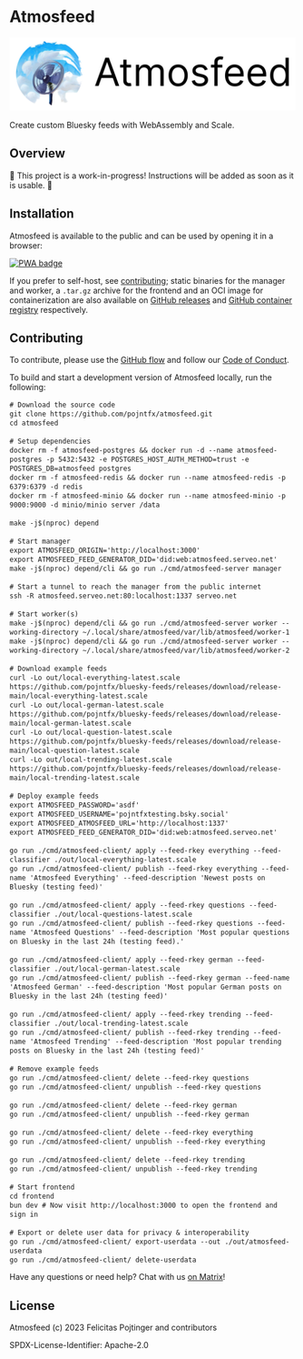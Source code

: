 # Atmosfeed

![Logo](./docs/logo-readme.png)

Create custom Bluesky feeds with WebAssembly and Scale.

## Overview

🚧 This project is a work-in-progress! Instructions will be added as soon as it is usable. 🚧

## Installation

Atmosfeed is available to the public and can be used by opening it in a browser:

<a href="https://atmosfeed.p8.lu/"><img src="https://github.com/pojntfx/webnetesctl/raw/main/img/launch.png" alt="PWA badge" width="200"/></a>

If you prefer to self-host, see [contributing](#contributing); static binaries for the manager and worker, a `.tar.gz` archive for the frontend and an OCI image for containerization are also available on [GitHub releases](https://github.com/pojntfx/atmosfeed/releases) and [GitHub container registry](https://github.com/pojntfx/atmosfeed/packages) respectively.

## Contributing

To contribute, please use the [GitHub flow](https://guides.github.com/introduction/flow/) and follow our [Code of Conduct](./CODE_OF_CONDUCT.md).

To build and start a development version of Atmosfeed locally, run the following:

```shell
# Download the source code
git clone https://github.com/pojntfx/atmosfeed.git
cd atmosfeed

# Setup dependencies
docker rm -f atmosfeed-postgres && docker run -d --name atmosfeed-postgres -p 5432:5432 -e POSTGRES_HOST_AUTH_METHOD=trust -e POSTGRES_DB=atmosfeed postgres
docker rm -f atmosfeed-redis && docker run --name atmosfeed-redis -p 6379:6379 -d redis
docker rm -f atmosfeed-minio && docker run --name atmosfeed-minio -p 9000:9000 -d minio/minio server /data

make -j$(nproc) depend

# Start manager
export ATMOSFEED_ORIGIN='http://localhost:3000'
export ATMOSFEED_FEED_GENERATOR_DID='did:web:atmosfeed.serveo.net'
make -j$(nproc) depend/cli && go run ./cmd/atmosfeed-server manager

# Start a tunnel to reach the manager from the public internet
ssh -R atmosfeed.serveo.net:80:localhost:1337 serveo.net

# Start worker(s)
make -j$(nproc) depend/cli && go run ./cmd/atmosfeed-server worker --working-directory ~/.local/share/atmosfeed/var/lib/atmosfeed/worker-1
make -j$(nproc) depend/cli && go run ./cmd/atmosfeed-server worker --working-directory ~/.local/share/atmosfeed/var/lib/atmosfeed/worker-2

# Download example feeds
curl -Lo out/local-everything-latest.scale https://github.com/pojntfx/bluesky-feeds/releases/download/release-main/local-everything-latest.scale
curl -Lo out/local-german-latest.scale https://github.com/pojntfx/bluesky-feeds/releases/download/release-main/local-german-latest.scale
curl -Lo out/local-question-latest.scale https://github.com/pojntfx/bluesky-feeds/releases/download/release-main/local-question-latest.scale
curl -Lo out/local-trending-latest.scale https://github.com/pojntfx/bluesky-feeds/releases/download/release-main/local-trending-latest.scale

# Deploy example feeds
export ATMOSFEED_PASSWORD='asdf'
export ATMOSFEED_USERNAME='pojntfxtesting.bsky.social'
export ATMOSFEED_ATMOSFEED_URL='http://localhost:1337'
export ATMOSFEED_FEED_GENERATOR_DID='did:web:atmosfeed.serveo.net'

go run ./cmd/atmosfeed-client/ apply --feed-rkey everything --feed-classifier ./out/local-everything-latest.scale
go run ./cmd/atmosfeed-client/ publish --feed-rkey everything --feed-name 'Atmosfeed Everything' --feed-description 'Newest posts on Bluesky (testing feed)'

go run ./cmd/atmosfeed-client/ apply --feed-rkey questions --feed-classifier ./out/local-questions-latest.scale
go run ./cmd/atmosfeed-client/ publish --feed-rkey questions --feed-name 'Atmosfeed Questions' --feed-description 'Most popular questions on Bluesky in the last 24h (testing feed).'

go run ./cmd/atmosfeed-client/ apply --feed-rkey german --feed-classifier ./out/local-german-latest.scale
go run ./cmd/atmosfeed-client/ publish --feed-rkey german --feed-name 'Atmosfeed German' --feed-description 'Most popular German posts on Bluesky in the last 24h (testing feed)'

go run ./cmd/atmosfeed-client/ apply --feed-rkey trending --feed-classifier ./out/local-trending-latest.scale
go run ./cmd/atmosfeed-client/ publish --feed-rkey trending --feed-name 'Atmosfeed Trending' --feed-description 'Most popular trending posts on Bluesky in the last 24h (testing feed)'

# Remove example feeds
go run ./cmd/atmosfeed-client/ delete --feed-rkey questions
go run ./cmd/atmosfeed-client/ unpublish --feed-rkey questions

go run ./cmd/atmosfeed-client/ delete --feed-rkey german
go run ./cmd/atmosfeed-client/ unpublish --feed-rkey german

go run ./cmd/atmosfeed-client/ delete --feed-rkey everything
go run ./cmd/atmosfeed-client/ unpublish --feed-rkey everything

go run ./cmd/atmosfeed-client/ delete --feed-rkey trending
go run ./cmd/atmosfeed-client/ unpublish --feed-rkey trending

# Start frontend
cd frontend
bun dev # Now visit http://localhost:3000 to open the frontend and sign in

# Export or delete user data for privacy & interoperability
go run ./cmd/atmosfeed-client/ export-userdata --out ./out/atmosfeed-userdata
go run ./cmd/atmosfeed-client/ delete-userdata
```

Have any questions or need help? Chat with us [on Matrix](https://matrix.to/#/#skysweeper:matrix.org?via=matrix.org)!

## License

Atmosfeed (c) 2023 Felicitas Pojtinger and contributors

SPDX-License-Identifier: Apache-2.0

